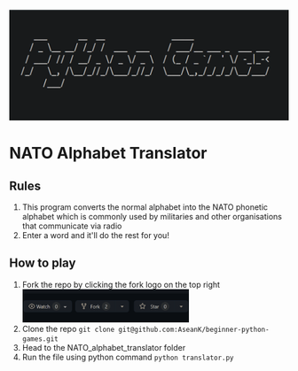<p align="center">
  <a href="https://github.com/AseanK/beginner-python-games" target="_blank">
    <img src="../../images/logo.png" width = "2560px" height = "200px">
  </a>
</p>

# NATO Alphabet Translator
<!-- Game Rules -->
## Rules
1. This program converts the normal alphabet into the NATO phonetic alphabet which is commonly used by militaries and other organisations that communicate via radio
2. Enter a word and it'll do the rest for you!

## How to play
1. Fork the repo by clicking the fork logo on the top right <img src="../../images/fork.png" width="300" height="60">
2. Clone the repo `git clone git@github.com:AseanK/beginner-python-games.git`
3. Head to the NATO_alphabet_translator folder
4. Run the file using python command `python translator.py`